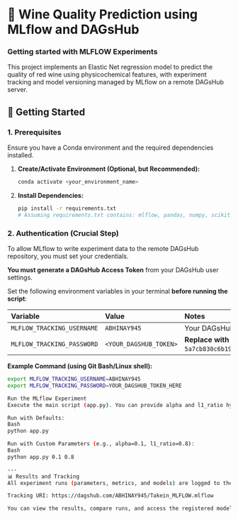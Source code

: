 # 🍷 Wine Quality Prediction using MLflow and DAGsHub
### Getting started with MLFLOW Experiments
This project implements an Elastic Net regression model to predict the quality of red wine using physicochemical features, with experiment tracking and model versioning managed by MLflow on a remote DAGsHub server.

## 🚀 Getting Started

### 1. Prerequisites

Ensure you have a Conda environment and the required dependencies installed.

1.  **Create/Activate Environment (Optional, but Recommended):**
    ```bash
    conda activate <your_environment_name>
    ```

2.  **Install Dependencies:**
    ```bash
    pip install -r requirements.txt
    # Assuming requirements.txt contains: mlflow, pandas, numpy, scikit-learn, dagshub
    ```

### 2. Authentication (Crucial Step)

To allow MLflow to write experiment data to the remote DAGsHub repository, you must set your credentials.

**You must generate a DAGsHub Access Token** from your DAGsHub user settings.

Set the following environment variables in your terminal **before running the script**:

| Variable | Value | Notes |
| :--- | :--- | :--- |
| `MLFLOW_TRACKING_USERNAME` | `ABHINAY945` | Your DAGsHub Username. |
| `MLFLOW_TRACKING_PASSWORD` | `<YOUR_DAGSHUB_TOKEN>` | **Replace with your actual token.** (e.g., `5a7cb830c6b1945f4e81b59fdd10fa1e7d35bb7d`) |

**Example Command (using Git Bash/Linux shell):**

```bash
export MLFLOW_TRACKING_USERNAME=ABHINAY945
export MLFLOW_TRACKING_PASSWORD=YOUR_DAGSHUB_TOKEN_HERE

Run the MLflow Experiment
Execute the main script (app.py). You can provide alpha and l1_ratio hyperparameters as arguments, or use the defaults (0.5 and 0.5).

Run with Defaults:
Bash
python app.py

Run with Custom Parameters (e.g., alpha=0.1, l1_ratio=0.8):
Bash
python app.py 0.1 0.8

---
📊 Results and Tracking
All experiment runs (parameters, metrics, and models) are logged to the remote MLflow Tracking Server hosted on DAGsHub:

Tracking URI: https://dagshub.com/ABHINAY945/Takein_MLFLOW.mlflow

You can view the results, compare runs, and access the registered model by navigating to your DAGsHub repository and clicking the MLflow tab.

